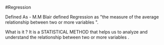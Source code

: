 #Regression 

Defined As -
M.M Blair defined Regression as "the measure of the average relationship between two or more variables ".

What is it ?
It is a STATISTICAL METHOD that helps us to analyze and understand the relationship between two or more variables .
